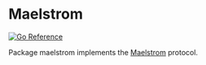 # Maelstrom

[![Go Reference](https://pkg.go.dev/badge/github.com/jroimartin/maelstrom.svg)](https://pkg.go.dev/github.com/jroimartin/maelstrom)

Package maelstrom implements the [Maelstrom] protocol.


[Maelstrom]: https://github.com/jepsen-io/maelstrom/
